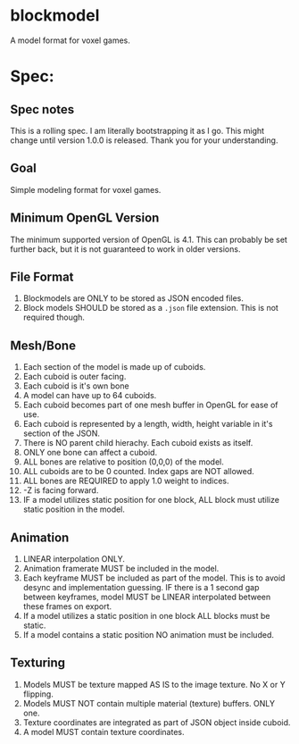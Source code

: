# blockmodel
 A model format for voxel games.



# Spec:

## Spec notes

This is a rolling spec. I am literally bootstrapping it as I go. This might change until version 1.0.0 is released. Thank you for your understanding.

## Goal

Simple modeling format for voxel games.

## Minimum OpenGL Version

The minimum supported version of OpenGL is 4.1. This can probably be set further back, but it is not guaranteed to work in older versions.

## File Format

1. Blockmodels are ONLY to be stored as JSON encoded files.
2. Block models SHOULD be stored as a ``.json`` file extension. This is not required though.

## Mesh/Bone

1. Each section of the model is made up of cuboids.
2. Each cuboid is outer facing.
3. Each cuboid is it's own bone
4. A model can have up to 64 cuboids.
5. Each cuboid becomes part of one mesh buffer in OpenGL for ease of use.
6. Each cuboid is represented by a length, width, height variable in it's section of the JSON.
7. There is NO parent child hierachy. Each cuboid exists as itself.
8. ONLY one bone can affect a cuboid.
9. ALL bones are relative to position (0,0,0) of the model.
10. ALL cuboids are to be 0 counted. Index gaps are NOT allowed.
11. ALL bones are REQUIRED to apply 1.0 weight to indices.
12. -Z is facing forward.
13. IF a model utilizes static position for one block, ALL block must utilize static position in the model.

## Animation

1. LINEAR interpolation ONLY.
2. Animation framerate MUST be included in the model.
3. Each keyframe MUST be included as part of the model. This is to avoid desync and implementation guessing. IF there is a 1 second gap between keyframes, model MUST be LINEAR interpolated between these frames on export.
4. If a model utilizes a static position in one block ALL blocks must be static.
5. If a model contains a static position NO animation must be included.



## Texturing

1. Models MUST be texture mapped AS IS to the image texture. No X or Y flipping.
2. Models MUST NOT contain multiple material (texture) buffers. ONLY one.
3. Texture coordinates are integrated as part of JSON object inside cuboid.
4. A model MUST contain texture coordinates.